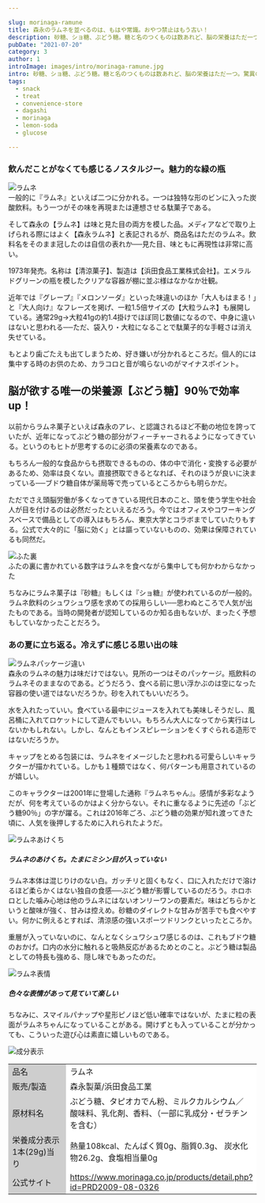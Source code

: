 ```yaml
---

slug: morinaga-ramune
title: 森永のラムネを並べるのは、もはや常識。おやつ禁止はもう古い！
description: 砂糖、ショ糖、ぶどう糖。糖と名のつくものは数あれど、脳の栄養はただ一つ。驚異のぶどう糖90％を誇る森永のラムネで全集中！
pubDate: "2021-07-20"
category: 3
author: 1
introImage: images/intro/morinaga-ramune.jpg
intro: 砂糖、ショ糖、ぶどう糖。糖と名のつくものは数あれど、脳の栄養はただ一つ。驚異のぶどう糖90％を誇る森永のラムネで全集中！
tags:
  - snack
  - treat
  - convenience-store
  - dagashi
  - morinaga
  - lemon-soda
  - glucose

---
```


### 飲んだことがなくても感じるノスタルジー。魅力的な緑の瓶



![ラムネ](/images/morinaga-ramune/1.jpg)  
一般的に『ラムネ』といえば二つに分かれる。一つは独特な形のビンに入った炭酸飲料。もう一つがその味を再現または連想させる駄菓子である。

そして森永の【ラムネ】は味と見た目の両方を模した品。メディアなどで取り上げられる際にはよく【森永ラムネ】と表記されるが、商品名はただのラムネ。飲料名をそのまま冠したのは自信の表れか──見た目、味ともに再現性は非常に高い。

1973年発売。名称は【清涼菓子】、製造は【浜田食品工業株式会社】。エメラルドグリーンの瓶を模したクリアな容器が棚に並ぶ様はなかなか壮観。

近年では『グレープ』『メロンソーダ』といった味違いのほか「大人もはまる！」と『大人向け』なフレーズを掲げ、一粒1.5倍サイズの【大粒ラムネ】も展開している。通常29g→大粒41gの約1.4掛けでほぼ同じ数値になるので、中身に違いはないと思われる──ただ、袋入り・大粒になることで駄菓子的な手軽さは消え失せている。

もとより歯ごたえも出てしまうため、好き嫌いが分かれるところだ。個人的には集中する時のお供のため、カラコロと音が鳴らないのがマイナスポイント。

## 脳が欲する唯一の栄養源【ぶどう糖】90％で効率up！

以前からラムネ菓子といえば森永のアレ、と認識されるほど不動の地位を誇っていたが、近年になってぶどう糖の部分がフィーチャーされるようになってきている。というのもヒトが思考するのに必須の栄養素なのである。

もちろん一般的な食品からも摂取できるものの、体の中で消化・変換する必要があるため、効率は良くない。直接摂取できるとなれば、それのほうが良いに決まっている──ブドウ糖自体が薬局等で売っているところからも明らかだ。

ただでさえ頭脳労働が多くなってきている現代日本のこと、頭を使う学生や社会人が目を付けるのは必然だったといえるだろう。今ではオフィスやコワーキングスペースで備品としての導入はもちろん、東京大学とコラボまでしていたりもする。公式で大々的に「脳に効く」とは謳っていないものの、効果は保障されているも同然だ。


![ふた裏](/images/morinaga-ramune/2.jpg)  
ふたの裏に書かれている数字はラムネを食べながら集中しても何かわからなかった

ちなみにラムネ菓子は『砂糖』もしくは『ショ糖』が使われているのが一般的。ラムネ飲料のシュワシュワ感を求めての採用らしい──思わぬところで人気が出たものである。当時の開発者が認知しているのか知る由もないが、まったく予想もしていなかったことだろう。

  
### あの夏に立ち返る。冷えずに感じる思い出の味



![ラムネパッケージ違い](/images/morinaga-ramune/3.jpg)  
森永のラムネの魅力は味だけではない。見所の一つはそのパッケージ。瓶飲料のラムネそのままなのである。どうだろう、食べる前に思い浮かぶのは空になった容器の使い道ではないだろうか。砂を入れてもいいだろう。

水を入れたっていい。食べている最中にジュースを入れても美味しそうだし、風呂桶に入れてロケットにして遊んでもいい。もちろん大人になってから実行はしないかもしれない。しかし、なんともインスピレーションをくすぐられる造形ではないだろうか。

キャップをとめる包装には、ラムネをイメージしたと思われる可愛らしいキャラクターが描かれている。しかも１種類ではなく、何パターンも用意されているのが嬉しい。

このキャラクターは2001年に登場した通称『ラムネちゃん』。感情が多彩なようだが、何を考えているのかはよく分からない。それに重なるように先述の「ぶどう糖90％」の字が躍る。これは2016年ごろ、ぶどう糖の効果が知れ渡ってきた頃に、人気を後押しするために入れられたようだ。



![ラムネあけくち](/images/morinaga-ramune/4.jpg)  
<h5 class="note-box">ラムネのあけくち。たまにミシン目が入っていない</h5>

ラムネ本体は混じりけのない白。ガッチリと固くもなく、口に入れただけで溶けるほど柔らかくはない独自の食感──ぶどう糖が影響しているのだろう。ホロホロとした噛み心地は他のラムネにはないオンリーワンの要素だ。味はどちらかというと酸味が強く、甘みは控えめ。砂糖のダイレクトな甘みが苦手でも食べやすい。何かに例えるとすれば、清涼感の強いスポーツドリンクといったところか。

重層が入っていないのに、なんとなくシュワシュワ感じるのは、これもブドウ糖のおかげ。口内の水分に触れると吸熱反応があるためとのこと。ぶどう糖は製品としての特長も強める、隠し味でもあったのだ。



![ラムネ表情](/images/morinaga-ramune/5.jpg)  
<h5 class="note-box">色々な表情があって見ていて楽しい</h5>

ちなみに、スマイルパナップや星形ピノほど低い確率ではないが、たまに粒の表面がラムネちゃんになっていることがある。開けずとも入っていることが分かっても、こういった遊び心は素直に嬉しいものである。


![成分表示](/images/morinaga-ramune/6.jpg)
  
<div class="overflow-x-auto">
<table class="skeletonTable" border="0" width="100%" cellspacing="0" cellpadding="1">
<tbody>
<tr>
<td style="width: 140px;" bgcolor="#cecece">品名</td>
<td style="background-color:#ffffff;">ラムネ</td>
</tr>
<tr>
<td bgcolor="#cecece">販売/製造</td>
<td style="background-color:#ffffff;">森永製菓/浜田食品工業</td>
</tr>
<tr>
<td bgcolor="#cecece">原材料名</td>
<td style="background-color:#ffffff;">ぶどう糖、タピオカでん粉、ミルクカルシウム／  
酸味料、乳化剤、香料、（一部に乳成分・ゼラチンを含む）</td>
</tr>
<tr>
<td bgcolor="#cecece">栄養成分表示  
1本(29g)当り</td>
<td style="background-color:#ffffff;">熱量108kcal、たんぱく質0g、脂質0.3g、  
炭水化物26.2g、食塩相当量0g</td>
</tr>
<tr>
<td bgcolor="#cecece">公式サイト</td>
<td style="background-color:#ffffff;"><a href="https://www.morinaga.co.jp/products/detail.php?id=PRD2009-08-0326" target="_blank" rel="noopener">https://www.morinaga.co.jp/products/detail.php?id=PRD2009-08-0326</a></td>
</tr>
</tbody>
</table>

</div>